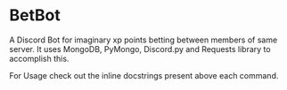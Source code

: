 # BetBot

A Discord Bot for imaginary xp points betting between members of same server. 
It uses MongoDB, PyMongo, Discord.py and Requests library to accomplish this. 

For Usage check out the inline docstrings present above each command.

